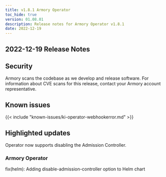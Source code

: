 ```yaml
---
title: v1.8.1 Armory Operator
toc_hide: true
version: 01.08.01
description: Release notes for Armory Operator v1.8.1
date: 2022-12-19
---
```


## 2022-12-19 Release Notes

## Security

Armory scans the codebase as we develop and release software. For information about CVE scans for this release, contact your Armory account representative.

## Known issues

{{< include "known-issues/ki-operator-webhookerror.md" >}}

## Highlighted updates

Operator now supports disabling the Admission Controller.

### Armory Operator

fix(helm): Adding disable-admission-controller option to Helm chart